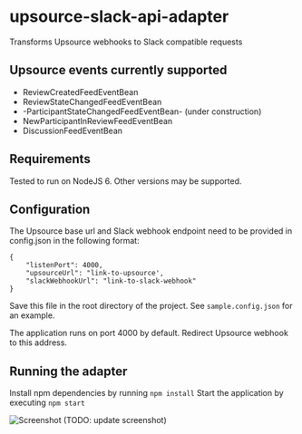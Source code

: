 # upsource-slack-api-adapter
Transforms Upsource webhooks to Slack compatible requests

## Upsource events currently supported
* ReviewCreatedFeedEventBean
* ReviewStateChangedFeedEventBean
* -ParticipantStateChangedFeedEventBean- (under construction)
* NewParticipantInReviewFeedEventBean
* DiscussionFeedEventBean

## Requirements
Tested to run on NodeJS 6. Other versions may be supported.

## Configuration
The Upsource base url and Slack webhook endpoint need to be provided in config.json in the following format:
```
{
	"listenPort": 4000,
	"upsourceUrl": "link-to-upsource',
	"slackWebhookUrl": "link-to-slack-webhook"
}
```
Save this file in the root directory of the project.
See `sample.config.json` for an example.

The application runs on port 4000 by default. Redirect Upsource webhook to this address.

## Running the adapter
Install npm dependencies by running `npm install`
Start the application by executing `npm start`

![Screenshot](slack-upsource.png)
(TODO: update screenshot)
